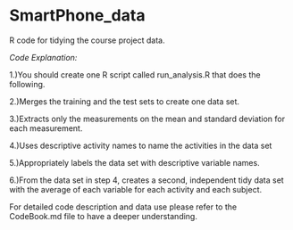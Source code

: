 # SmartPhone_data
R code for tidying the course project data.


*Code Explanation:*

1.)You should create one R script called run_analysis.R that does the following. 

2.)Merges the training and the test sets to create one data set.

3.)Extracts only the measurements on the mean and standard deviation for each measurement. 

4.)Uses descriptive activity names to name the activities in the data set

5.)Appropriately labels the data set with descriptive variable names. 

6.)From the data set in step 4, creates a second, independent tidy data set with the average of each variable for each activity and each subject.

For detailed code description and data use please refer to the CodeBook.md file to have a deeper understanding.
